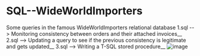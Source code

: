 # SQL--WideWorldImporters
Some queries in the famous WideWorldImporters relational database
1.sql --> Monitoring consistency between orders and their attached invoices__
2.sql --> Updating a query to see if the previous consistency is legitimate and gets updated__
3.sql --> Writing a T-SQL stored procedure__
![image](https://user-images.githubusercontent.com/44393451/113060561-1acfd880-91b1-11eb-8fd8-b876c0330c96.png)


